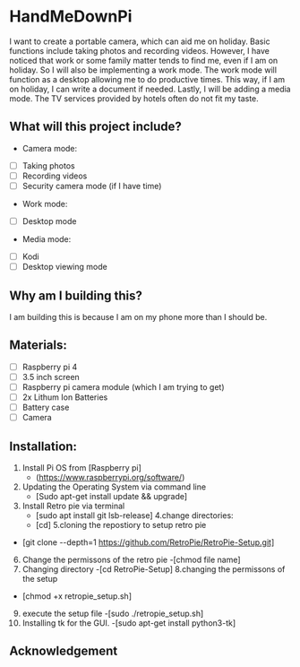 # HandMeDownPi
I want to create a portable camera, which can aid me on holiday. Basic functions include taking photos and recording videos. However, I have noticed that work or some family matter tends to find me, even if I am on holiday. So I will also be implementing a work mode.  The work mode will function as a desktop allowing me to do productive times.  This way, if I am on holiday, I can write a document if needed.  Lastly, I will be adding a media mode. The TV services provided by hotels often do not fit my taste.  

## What will this project include?
- Camera mode:
- [ ] Taking photos
- [ ] Recording videos
- [ ] Security camera mode (if I have time)
- Work mode:
- [ ] Desktop mode
- Media mode:
- [ ] Kodi
- [ ] Desktop viewing mode

## Why am I building this?
I am building this is because I am on my phone more than I should be.

## Materials:
- [ ] Raspberry pi 4
- [ ] 3.5 inch screen
- [ ] Raspberry pi camera module (which I am trying to get)
- [ ] 2x Lithum Ion Batteries
- [ ] Battery case
- [ ] Camera

## Installation:
1. Install Pi OS from [Raspberry pi]
    - (https://www.raspberrypi.org/software/)
2. Updating the Operating System via command line
   - [Sudo apt-get install update && upgrade]
3. Install Retro pie via terminal
   - [sudo apt install git lsb-release]
4.change directories:
   - [cd]
5.cloning the repostiory to setup retro pie
  - [git clone --depth=1 https://github.com/RetroPie/RetroPie-Setup.git]
6. Change the permissons of the retro pie 
   -[chmod file name]
7. Changing directory
  -[cd RetroPie-Setup]
8.changing the permissons of the setup
  - [chmod +x retropie_setup.sh]
9. execute the setup file
   -[sudo ./retropie_setup.sh]
10. Installing tk for the GUI.
   -[sudo apt-get install python3-tk]
    
## Acknowledgement






